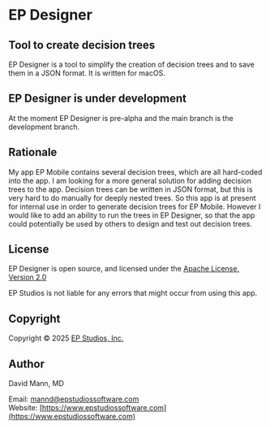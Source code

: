 # EP Designer

## Tool to create decision trees 

EP Designer is a tool to simplify the creation of decision trees and
to save them in a JSON format.  It is written for macOS.

## EP Designer is under development

At the moment EP Designer is pre-alpha and the main branch is the
development branch.

## Rationale

My app EP Mobile contains several decision trees, which are all
hard-coded into the app.  I am looking for a more general solution for
adding decision trees to the app.  Decision trees can be written in
JSON format, but this is very hard to do manually for deeply nested
trees.  So this app is at present for internal use in order to
generate decision trees for EP Mobile.  However I would like to add an
ability to run the trees in EP Designer, so that the app could
potentially be used by others to design and test out decision trees.

## License

EP Designer is open source, and licensed under the
[Apache License, Version 2.0](http://www.apache.org/licenses/LICENSE-2.0.html)

EP Studios is not liable for any errors that might occur from using
this app.

## Copyright

Copyright © 2025
[EP Studios, Inc.](http://www.epstudiossoftware.com)

## Author

David Mann, MD

Email: [mannd@epstudiossoftware.com](mailto:mannd@epstudiossoftware.com)  
Website: [https://www.epstudiossoftware.com](https://www.epstudiossoftware.com)   
